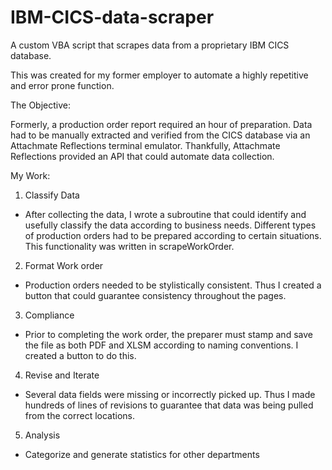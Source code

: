 # IBM-CICS-data-scraper

A custom VBA script that scrapes data from a proprietary IBM CICS database. 

This was created for my former employer to automate a highly repetitive and error prone function.

The Objective:

Formerly, a production order report required an hour of preparation. Data had to be manually extracted and verified from the CICS database via an Attachmate Reflections terminal emulator. 
Thankfully, Attachmate Reflections provided an API that could automate data collection.

My Work:

1. Classify Data
- After collecting the data, I wrote a subroutine that could identify and usefully classify the data according to business needs. Different types of production orders had to be prepared according to certain situations. This functionality was written in scrapeWorkOrder.

2. Format Work order
- Production orders needed to be stylistically consistent. Thus I created a button that could guarantee consistency throughout the pages.

3. Compliance
- Prior to completing the work order, the preparer must stamp and save the file as both PDF and XLSM according to naming conventions. I created a button to do this.

4. Revise and Iterate
- Several data fields were missing or incorrectly picked up. Thus I made hundreds of lines of revisions to guarantee that data was being pulled from the correct locations.

5. Analysis
- Categorize and generate statistics for other departments

